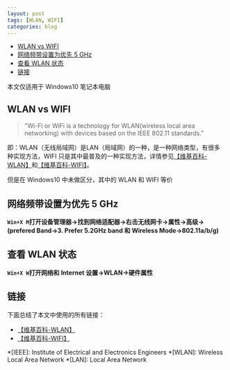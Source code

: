 ```yaml
---
layout: post
tags: [WLAN, WIFI]
categories: blog
---
```


<!-- vim-markdown-toc GFM -->

* [WLAN vs WIFI](#wlan-vs-wifi)
* [网络频带设置为优先 5 GHz](#网络频带设置为优先-5-ghz)
* [查看 WLAN 状态](#查看-wlan-状态)
* [链接](#链接)

<!-- vim-markdown-toc -->
本文仅适用于 Windows10 笔记本电脑

## WLAN vs WIFI

> "Wi-Fi or WiFi is a technology for WLAN\(wireless local area networking) with devices based on the IEEE 802.11 standards."

即：WLAN（无线局域网）是LAN（局域网）的一种，是一种网络类型，有很多种实现方法，WIFI 只是其中最普及的一种实现方法，详情参见[【维基百科-WLAN】](https://zh.wikipedia.org/wiki/%E6%97%A0%E7%BA%BF%E5%B1%80%E5%9F%9F%E7%BD%91)和[【维基百科-WIFI】](https://zh.wikipedia.org/wiki/Wi-Fi)。

但是在 Windows10 中未做区分，其中的 WLAN 和 WIFI 等价

## 网络频带设置为优先 5 GHz
**`Win+X M`打开设备管理器->找到网络适配器->右击无线网卡->属性->高级->(prefered Band->3. Prefer 5.2GHz band 和 Wireless Mode->802.11a/b/g)**

## 查看 WLAN 状态
**`Win+X W`打开网络和 Internet 设置->WLAN->硬件属性**

## 链接
下面总结了本文中使用的所有链接：

<!-- link start -->
* [【维基百科-WLAN】](https://zh.wikipedia.org/wiki/%E6%97%A0%E7%BA%BF%E5%B1%80%E5%9F%9F%E7%BD%91)
* [【维基百科-WIFI】](https://zh.wikipedia.org/wiki/Wi-Fi)

<!-- link end -->

<!-- abbreviations start -->

*[IEEE]: Institute of Electrical and Electronics Engineers
*[WLAN]: Wireless Local Area Network
*[LAN]: Local Area Network
<!-- abbreviations end -->
